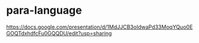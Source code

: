 # para-language
https://docs.google.com/presentation/d/1MdJJCB3oIdwaPd33MoqYQuo0EGOQTdxhdfcFu0GQQDU/edit?usp=sharing
